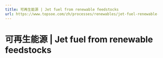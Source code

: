 ```yaml
---
title: 可再生能源 | Jet fuel from renewable feedstocks
url: https://www.topsoe.com/zh/processes/renewables/jet-fuel-renewable-feedstocks
---
```


# 可再生能源 | Jet fuel from renewable feedstocks